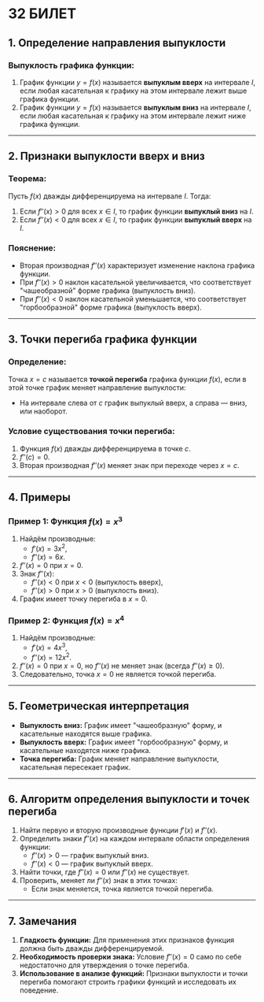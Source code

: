 # 32 БИЛЕТ

## 1. Определение направления выпуклости

### Выпуклость графика функции:
1. График функции $y = f(x)$ называется **выпуклым вверх** на интервале $I$, если любая касательная к графику на этом интервале лежит выше графика функции.
2. График функции $y = f(x)$ называется **выпуклым вниз** на интервале $I$, если любая касательная к графику на этом интервале лежит ниже графика функции.

---

## 2. Признаки выпуклости вверх и вниз

### Теорема:
Пусть $f(x)$ дважды дифференцируема на интервале $I$. Тогда:

1. Если $f''(x) > 0$ для всех $x \in I$, то график функции **выпуклый вниз** на $I$.
2. Если $f''(x) < 0$ для всех $x \in I$, то график функции **выпуклый вверх** на $I$.

### Пояснение:
- Вторая производная $f''(x)$ характеризует изменение наклона графика функции.
- При $f''(x) > 0$ наклон касательной увеличивается, что соответствует "чашеобразной" форме графика (выпуклость вниз).
- При $f''(x) < 0$ наклон касательной уменьшается, что соответствует "горбообразной" форме графика (выпуклость вверх).

---

## 3. Точки перегиба графика функции

### Определение:
Точка $x = c$ называется **точкой перегиба** графика функции $f(x)$, если в этой точке график меняет направление выпуклости:
- На интервале слева от $c$ график выпуклый вверх, а справа — вниз, или наоборот.

### Условие существования точки перегиба:
1. Функция $f(x)$ дважды дифференцируема в точке $c$.
2. $f''(c) = 0$.
3. Вторая производная $f''(x)$ меняет знак при переходе через $x = c$.

---

## 4. Примеры

### Пример 1: Функция $f(x) = x^3$
1. Найдём производные:
   - $f'(x) = 3x^2$,
   - $f''(x) = 6x$.
2. $f''(x) = 0$ при $x = 0$.
3. Знак $f''(x)$:
   - $f''(x) < 0$ при $x < 0$ (выпуклость вверх),
   - $f''(x) > 0$ при $x > 0$ (выпуклость вниз).
4. График имеет точку перегиба в $x = 0$.

### Пример 2: Функция $f(x) = x^4$
1. Найдём производные:
   - $f'(x) = 4x^3$,
   - $f''(x) = 12x^2$.
2. $f''(x) = 0$ при $x = 0$, но $f''(x)$ не меняет знак (всегда $f''(x) \geq 0$).
3. Следовательно, точка $x = 0$ не является точкой перегиба.

---

## 5. Геометрическая интерпретация

- **Выпуклость вниз:** График имеет "чашеобразную" форму, и касательные находятся выше графика.
- **Выпуклость вверх:** График имеет "горбообразную" форму, и касательные находятся ниже графика.
- **Точка перегиба:** График меняет направление выпуклости, касательная пересекает график.

---

## 6. Алгоритм определения выпуклости и точек перегиба

1. Найти первую и вторую производные функции $f'(x)$ и $f''(x)$.
2. Определить знаки $f''(x)$ на каждом интервале области определения функции:
   - $f''(x) > 0$ — график выпуклый вниз.
   - $f''(x) < 0$ — график выпуклый вверх.
3. Найти точки, где $f''(x) = 0$ или $f''(x)$ не существует.
4. Проверить, меняет ли $f''(x)$ знак в этих точках:
   - Если знак меняется, точка является точкой перегиба.

---

## 7. Замечания

1. **Гладкость функции:** Для применения этих признаков функция должна быть дважды дифференцируемой.
2. **Необходимость проверки знака:** Условие $f''(x) = 0$ само по себе недостаточно для утверждения о точке перегиба.
3. **Использование в анализе функций:** Признаки выпуклости и точки перегиба помогают строить графики функций и исследовать их поведение.
